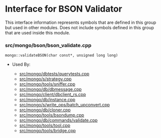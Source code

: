 
# Interface for BSON Validator
This interface information represents symbols that are defined in this group but used in other modules.  Does not include symbols defined in this group that are used inside this module.

### src/mongo/bson/bson\_validate.cpp

<div></div>

    mongo::validateBSON(char const*, unsigned long long)

- Used By:

    - [src/mongo/dbtests/querytests.cpp](../../../../tests/unit\_tests)
    - [src/mongo/s/strategy.cpp](../../../../network/network\_core)
    - [src/mongo/tools/sniffer.cpp](../../../../tools/tools)
    - [src/mongo/db/dbmessage.cpp](../../../../network/network\_core)
    - [src/mongo/client/dbclient\_rs.cpp](../../../../network/cpp\_client\_driver)
    - [src/mongo/db/instance.cpp](../../../../storage/storage\_layer\_structure)
    - [src/mongo/s/write\_ops/batch\_upconvert.cpp](../../../../network/write\_commands)
    - [src/mongo/db/cloner.cpp](../../../../storage/storage\_layer\_structure)
    - [src/mongo/tools/bsondump.cpp](../../../../tools/tools)
    - [src/mongo/db/commands/validate.cpp](../../../../queries/database\_commands)
    - [src/mongo/tools/tool.cpp](../../../../tools/tools)
    - [src/mongo/tools/bridge.cpp](../../../../tools/tools)
